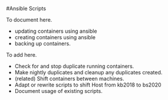 #Ansible Scripts

To document here.
* updating containers using ansible
* creating containers using ansible
* backing up containers.

To add here.

* Check for and stop duplicate running containers.
* Make nightly duplicates and cleanup any duplicates created.
* (related) Shift containers between machines.
* Adapt or rewrite scripts to shift Host from kb2018 to bs2020
* Document usage of existing scripts.